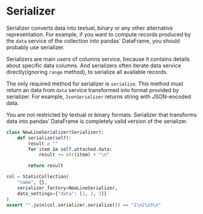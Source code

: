 # Serializer


Serializer converts data into textual, binary or any other alternative
representation. For example, if you want to compute records produced by the
`data` service of the collection into pandas' DataFrame, you should probably
use serializer.

Serializers are main users of columns service, because it contains details
about specific data columns. And serializers often iterate data service
directly(ignoring `range` method), to serialize all available records.

The only required method for serializer is `serialize`. This method must return
an data from `data` service transformed into format provided by serializer. For
example, `JsonSerializer` returns string with JSON-encoded data.

You are not restricted by textual or binary formats. Serializer that transforms
data into pandas' DataFrame is completely valid version of the serializer.

```python
class NewLineSerializer(Serializer):
    def serialize(self):
        result = ""
        for item in self.attached.data:
            result += str(item) + "\n"

        return result

col = StaticCollection(
    "name", {},
    serializer_factory=NewLineSerializer,
    data_settings={"data": [1, 2, 3]}
)
assert "".join(col.serializer.serialize()) == "1\n2\n3\n"
```
